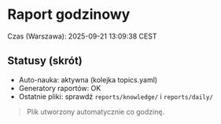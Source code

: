# Raport godzinowy
Czas (Warszawa): 2025-09-21 13:09:38 CEST

## Statusy (skrót)
- Auto-nauka: aktywna (kolejka topics.yaml)
- Generatory raportów: OK
- Ostatnie pliki: sprawdź `reports/knowledge/` i `reports/daily/`

> Plik utworzony automatycznie co godzinę.
